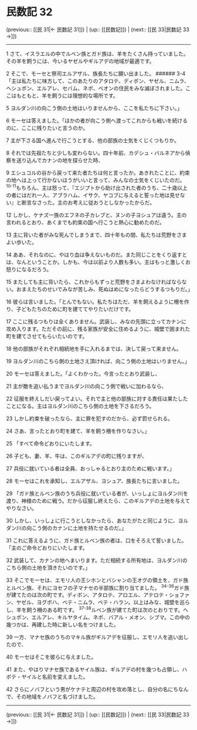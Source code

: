 # 民数記 32

(previous:: [[民 31|← 民数記 31]]) | (up:: [[民数記]]) | (next:: [[民 33|民数記 33 →]])

***




1 
さて、イスラエルの中でルベン族とガド族は、羊をたくさん持っていました。その羊を飼うには、今いるヤゼルやギルアデの地域が最適です。 



2 
そこで、モーセと祭司エルアザル、族長たちに願い出ました。 ###### 3-4 「主は私たちに味方して、このあたりのアタロテ、ディボン、ヤゼル、ニムラ、ヘシュボン、エルアレ、セバム、ネボ、ベオンの住民をみな滅ぼされました。ここはもともと、羊を飼うには理想的な場所です。 



5 
ヨルダン川の向こう側の土地はいりませんから、ここを私たちに下さい。」 



6 
モーセは答えました。「ほかの者が向こう側へ渡ってこれからも戦いを続けるのに、ここに残りたいと言うのか。 



7 
主が下さる国へ進んで行こうとする、他の部族の士気をくじくつもりか。 



8 
それでは先祖たちと少しも変わらない。四十年前、カデシュ・バルネアから偵察を送り込んでカナンの地を探らせた時、 



9 
エシュコルの谷から戻って来た者たちは何と言ったか。あきれたことに、約束の地へは上って行かないほうがいいと言って、みんなの士気をくじいたのだ。 <sup class="versenum">10-11</sup>もちろん、主は怒って、『エジプトから助け出された者のうち、二十歳以上の者にはだれ一人、アブラハム、イサク、ヤコブに与えると誓った地は見せない』と断言なさった。主のお考えに従おうとしなかったからだ。 



12 
しかし、ケナズ一族のエフネの子カレブと、ヌンの子ヨシュアは違う。主の言われるとおり、あくまでも約束の国へ行こうと熱心に勧めたのだ。 



13 
主に背いた者がみな死んでしまうまで、四十年もの間、私たちは荒野をさまよい歩いた。 



14 
ああ、それなのに、やはり血は争えないものだ。また同じことをくり返すとは、なんということか。しかも、今は以前より人数も多い。主はもっと激しくお怒りになるだろう。 



15 
またしても主に背いたら、これからもずっと荒野をさまよわなければならない。おまえたちのせいでみなが苦しみ、死ぬはめになったらどうするつもりだ。」 



16 
彼らは言いました。「とんでもない。私たちはただ、羊を飼えるように柵を作り、子どもたちのために町を建ててやりたいだけです。 



17 
ここに残るつもりは全くありません。武装し、みなの先頭に立ってカナンに攻め入ります。ただその前に、残る家族が安全に住めるように、城壁で囲まれた町を建てさせてもらいたいのです。 



18 
他の部族がそれぞれ相続地を手に入れるまでは、決して戻って来ません。 



19 
ヨルダン川のこちら側の土地さえ頂ければ、向こう側の土地はいりません。」 



20 
モーセは答えました。「よくわかった。今言ったとおり武装し、 



21 
主が敵を追い払うまでヨルダン川の向こう側で戦いに加わるなら、 



22 
征服を終えしだい戻ってよい。それで主と他の部族に対する責任は果たしたことになる。主はヨルダン川のこちら側の土地を下さるだろう。 



23 
しかし約束を破ったなら、主に罪を犯すのだから、必ず罰せられる。 



24 
さあ、言ったとおり町を建て、羊を飼う柵を作りなさい。」 



25 
「すべて命令どおりにいたします。 



26 
子ども、妻、羊、牛は、このギルアデの町に残りますが、 



27 
兵役に就いている者は全員、おっしゃるとおり主のために戦います。」 



28 
モーセはこれを承知し、エルアザル、ヨシュア、族長たちに言いました。 



29 
「ガド族とルベン族のうち兵役に就いている者が、いっしょにヨルダン川を渡り、神様のために戦う。だから征服し終えたら、このギルアデの土地を与えてやりなさい。 



30 
しかし、いっしょに行こうとしなかったら、あなたがたと同じように、ヨルダン川の向こう側のカナンに土地を持たせるのだ。」 



31 
これに答えるように、ガド族とルベン族の者は、口をそろえて誓いました。「主のご命令どおりにいたします。 



32 
武装して、カナンの地へまいります。ただ相続する所有地は、ヨルダン川のこちら側の土地を頂きたいのです。」 



33 
そこでモーセは、エモリ人の王シホンとバシャンの王オグの領土を、ガド族とルベン族、それにヨセフの子マナセの半部族に割り当てました。 <sup class="versenum">34-36</sup>ガド族が建てたのは次の町です。ディボン、アタロテ、アロエル、アテロテ・ショファン、ヤゼル、ヨグボハ、ベテ・ニムラ、ベテ・ハラン。以上はみな、城壁を巡らし、羊を飼う柵のある町です。 <sup class="versenum">37-38</sup>ルベン族が建てた町は次のとおりです。ヘシュボン、エルアレ、キルヤタイム、ネボ、バアル・メオン、シブマ。この中の幾つかは、再建した時に新しい名をつけました。 



39 
一方、マナセ族のうちのマキル族がギルアデを征服し、エモリ人を追い出したので、 



40 
モーセはそこを彼らに与えました。 



41 
また、やはりマナセ族であるヤイル族は、ギルアデの村を幾つも占領し、ハボテ・ヤイルと名前を変えました。 



42 
さらにノバフという男がケナテと周辺の村を攻め落とし、自分の名にちなんで、その地域をノバフと名づけました。

***

(previous:: [[民 31|← 民数記 31]]) | (up:: [[民数記]]) | (next:: [[民 33|民数記 33 →]])
